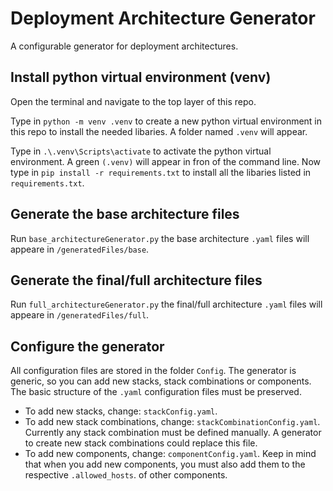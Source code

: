 # Deployment Architecture Generator
A configurable generator for deployment architectures.


## Install python virtual environment (venv)
Open the terminal and navigate to the top layer of this repo. 

Type in ```python -m venv .venv``` to create a new python virtual environment in this repo to install the needed libaries. A folder named ```.venv``` will appear.

Type in ```.\.venv\Scripts\activate``` to activate the python virtual environment. A green ```(.venv)``` will appear in fron of the command line. Now type in ```pip install -r requirements.txt``` to install all the libaries listed in ```requirements.txt```.

## Generate the base architecture files
Run ```base_architectureGenerator.py``` the base architecture ```.yaml``` files will appeare in ```/generatedFiles/base```.

## Generate the final/full architecture files
Run ```full_architectureGenerator.py``` the final/full architecture ```.yaml``` files will appeare in ```/generatedFiles/full```.

## Configure the generator
All configuration files are stored in the folder ```Config```. The generator is generic, so you can add new stacks, stack combinations or components. The basic structure of the ```.yaml``` configuration files must be preserved.

- To add new stacks, change: ```stackConfig.yaml```.
- To add new stack combinations, change: ```stackCombinationConfig.yaml```. Currently any stack combination must be defined manually. A generator to create new stack combinations could replace this file.
- To add new components, change: ```componentConfig.yaml```. Keep in mind that when you add new components, you must also add them to the respective ```.allowed_hosts```. of other components.
